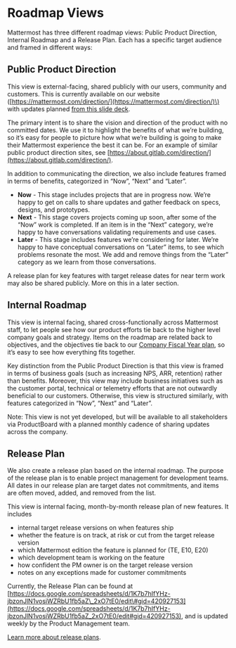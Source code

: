 # Roadmap Views

Mattermost has three different roadmap views: Public Product Direction, Internal Roadmap and a Release Plan. Each has a specific target audience and framed in different ways:

## Public Product Direction

This view is external-facing, shared publicly with our users, community and customers. This is currently available on our website \([https://mattermost.com/direction/](https://mattermost.com/direction/)\) with updates planned [from this slide deck](https://docs.google.com/presentation/d/1W8khHkD-zkjhGOpTsaAQXgLCP7z9zM7ltDHIWUkQmB8/edit#slide=id.g810bcd6fb5_0_656).

The primary intent is to share the vision and direction of the product with no committed dates. We use it to highlight the benefits of what we’re building, so it’s easy for people to picture how what we’re building is going to make their Mattermost experience the best it can be. For an example of similar public product direction sites, see [https://about.gitlab.com/direction/](https://about.gitlab.com/direction/).

In addition to communicating the direction, we also include features framed in terms of benefits, categorized in “Now”, “Next” and “Later”.

* **Now** - This stage includes projects that are in progress now. We’re happy to get on calls to share updates and gather feedback on specs, designs, and prototypes. 
* **Next** -  This stage covers projects coming up soon, after some of the “Now” work is completed. If an item is in the “Next” category, we’re happy to have conversations validating requirements and use cases. 
* **Later** - This stage includes features we’re considering for later. We’re happy to have conceptual conversations on “Later” items, to see which problems resonate the most. We add and remove things from the “Later” category as we learn from those conversations. 

A release plan for key features with target release dates for near term work may also be shared publicly. More on this in a later section.

## Internal Roadmap

This view is internal facing, shared cross-functionally across Mattermost staff, to let people see how our product efforts tie back to the higher level company goals and strategy. Items on the roadmap are related back to objectives, and the objectives tie back to our [Company Fiscal Year plan](https://handbook.mattermost.com/operations/operations/mlt-cadence#fiscal-year-planning), so it’s easy to see how everything fits together.

Key distinction from the Public Product Direction is that this view is framed in terms of business goals \(such as increasing NPS, ARR, retention\) rather than benefits. Moreover, this view may include business initiatives such as the customer portal, technical or telemetry efforts that are not outwardly beneficial to our customers. Otherwise, this view is structured similarly, with features categorized in “Now”, “Next” and “Later”.

Note: This view is not yet developed, but will be available to all stakeholders via ProductBoard with a planned monthly cadence of sharing updates across the company.

## Release Plan

We also create a release plan based on the internal roadmap. The purpose of the release plan is to enable project management for development teams. All dates in our release plan are target dates not commitments, and items are often moved, added, and removed from the list.

This view is internal facing, month-by-month release plan of new features. It includes

* internal target release versions on when features ship
* whether the feature is on track, at risk or cut from the target release version
* which Mattermost edition the feature is planned for \(TE, E10, E20\)
* which development team is working on the feature
* how confident the PM owner is on the target release version
* notes on any exceptions made for customer commitments

Currently, the Release Plan can be found at [https://docs.google.com/spreadsheets/d/1K7b7hIfYHz-jbzonJlN1vosiWZRbU1fb5aZ\_2xO7tE0/edit\#gid=420927153](https://docs.google.com/spreadsheets/d/1K7b7hIfYHz-jbzonJlN1vosiWZRbU1fb5aZ_2xO7tE0/edit#gid=420927153), and is updated weekly by the Product Management team.

[Learn more about release plans](https://github.com/mattermost/mattermost-handbook/tree/70415bdd77cd79633c1acf80abb6acd2b20a26ef/operations/research-and-development/product/product-planning/operations/research-and-development/product/product-planning/release-plan/README.md).

